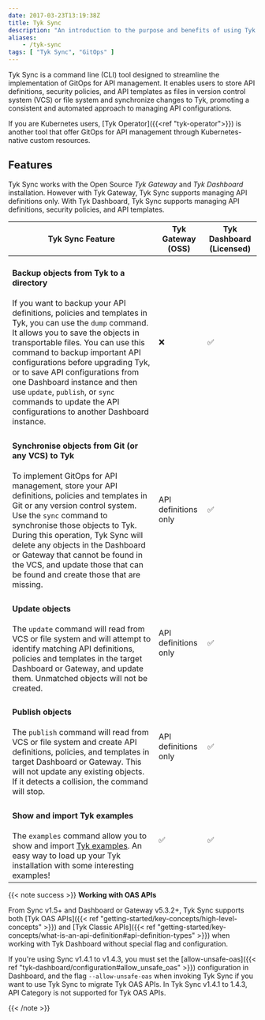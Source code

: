 ```yaml
---
date: 2017-03-23T13:19:38Z
title: Tyk Sync
description: "An introduction to the purpose and benefits of using Tyk Sync for GitOps in API management. Learn about Tyk Sync's main features, including synchronization of API definitions and policies, support for version control system (VCS) and file system, and backup of objects from Tyk."
aliases:
    - /tyk-sync
tags: [ "Tyk Sync", "GitOps" ]
---
```


Tyk Sync is a command line (CLI) tool designed to streamline the implementation of GitOps for API management. It enables users to store API definitions, security policies, and API templates as files in version control system (VCS) or file system and synchronize changes to Tyk, promoting a consistent and automated approach to managing API configurations.

If you are Kubernetes users, [Tyk Operator]({{<ref "tyk-operator">}}) is another tool that offer GitOps for API management through Kubernetes-native custom resources.

## Features
Tyk Sync works with the Open Source *Tyk Gateway* and *Tyk Dashboard* installation. However with Tyk Gateway, Tyk Sync supports managing API definitions only. With Tyk Dashboard, Tyk Sync supports managing API definitions, security policies, and API templates.

| Tyk Sync Feature                                                           | Tyk Gateway (OSS) | Tyk Dashboard (Licensed) |
| ---------------------------------------------------------------------------|-------------------|--------------------------|
| <h4>Backup objects from Tyk to a directory</h4>If you want to backup your API definitions, policies and templates in Tyk, you can use the `dump` command. It allows you to save the objects in transportable files. You can use this command to backup important API configurations before upgrading Tyk, or to save API configurations from one Dashboard instance and then use `update`, `publish`, or `sync` commands to update the API configurations to another Dashboard instance. | ❌ | ✅ |
| <h4>Synchronise objects from Git (or any VCS) to Tyk</h4>To implement GitOps for API management, store your API definitions, policies and templates in Git or any version control system. Use the `sync` command to synchronise those objects to Tyk. During this operation, Tyk Sync will delete any objects in the Dashboard or Gateway that cannot be found in the VCS, and update those that can be found and create those that are missing.| API definitions only | ✅ |
| <h4>Update objects</h4>The `update` command will read from VCS or file system and will attempt to identify matching API definitions, policies and templates in the target Dashboard or Gateway, and update them. Unmatched objects will not be created.| API definitions only | ✅ |
| <h4>Publish objects</h4>The `publish` command will read from VCS or file system and create API definitions, policies, and templates in target Dashboard or Gateway. This will not update any existing objects. If it detects a collision, the command will stop.| API definitions only | ✅ |
| <h4>Show and import Tyk examples</h4>The `examples` command allow you to show and import [Tyk examples](https://github.com/TykTechnologies/tyk-examples). An easy way to load up your Tyk installation with some interesting examples!| ✅ | ✅ |

{{< note success >}}
**Working with OAS APIs**

From Sync v1.5+ and Dashboard or Gateway v5.3.2+, Tyk Sync supports both [Tyk OAS APIs]({{< ref "getting-started/key-concepts/high-level-concepts" >}}) and [Tyk Classic APIs]({{< ref "getting-started/key-concepts/what-is-an-api-definition#api-definition-types" >}}) when working with Tyk Dashboard without special flag and configuration.
<br>

If you're using Sync v1.4.1 to v1.4.3, you must set the [allow-unsafe-oas]({{< ref "tyk-dashboard/configuration#allow_unsafe_oas" >}}) configuration in Dashboard, and the flag `--allow-unsafe-oas` when invoking Tyk Sync if you want to use Tyk Sync to migrate Tyk OAS APIs. In Tyk Sync v1.4.1 to 1.4.3, API Category is not supported for Tyk OAS APIs.

{{< /note >}}
